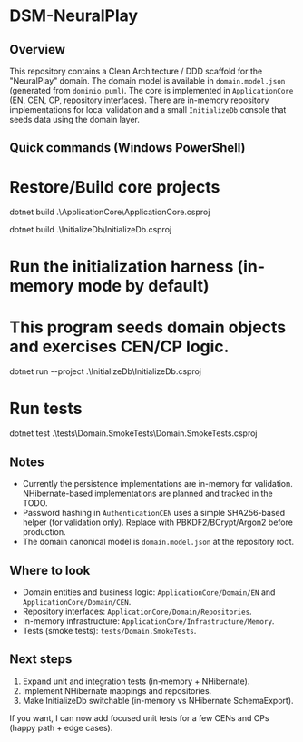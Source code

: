 DSM-NeuralPlay
================

Overview
--------
This repository contains a Clean Architecture / DDD scaffold for the "NeuralPlay" domain. The domain model is available in `domain.model.json` (generated from `dominio.puml`). The core is implemented in `ApplicationCore` (EN, CEN, CP, repository interfaces). There are in-memory repository implementations for local validation and a small `InitializeDb` console that seeds data using the domain layer.

Quick commands (Windows PowerShell)
----------------------------------
# Restore/Build core projects
dotnet build .\ApplicationCore\ApplicationCore.csproj

dotnet build .\InitializeDb\InitializeDb.csproj

# Run the initialization harness (in-memory mode by default)
# This program seeds domain objects and exercises CEN/CP logic.
dotnet run --project .\InitializeDb\InitializeDb.csproj

# Run tests
dotnet test .\tests\Domain.SmokeTests\Domain.SmokeTests.csproj

Notes
-----
- Currently the persistence implementations are in-memory for validation. NHibernate-based implementations are planned and tracked in the TODO.
- Password hashing in `AuthenticationCEN` uses a simple SHA256-based helper (for validation only). Replace with PBKDF2/BCrypt/Argon2 before production.
- The domain canonical model is `domain.model.json` at the repository root.

Where to look
-------------
- Domain entities and business logic: `ApplicationCore/Domain/EN` and `ApplicationCore/Domain/CEN`.
- Repository interfaces: `ApplicationCore/Domain/Repositories`.
- In-memory infrastructure: `ApplicationCore/Infrastructure/Memory`.
- Tests (smoke tests): `tests/Domain.SmokeTests`.

Next steps
----------
1) Expand unit and integration tests (in-memory + NHibernate).  
2) Implement NHibernate mappings and repositories.  
3) Make InitializeDb switchable (in-memory vs NHibernate SchemaExport).

If you want, I can now add focused unit tests for a few CENs and CPs (happy path + edge cases).